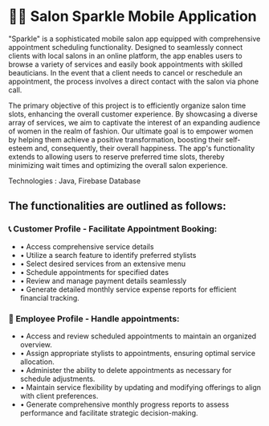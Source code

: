 <h1>🏩💇 Salon Sparkle Mobile Application</h1>

<p> "Sparkle" is a sophisticated mobile salon app equipped with comprehensive appointment scheduling functionality. Designed to seamlessly connect clients with local salons in an online platform, the app enables users to browse a variety of services and easily book appointments with skilled beauticians. In the event that a client needs to cancel or reschedule an appointment, the process involves a direct contact with the salon via phone call.

The primary objective of this project is to efficiently organize salon time slots, enhancing the overall customer experience. By showcasing a diverse array of services, we aim to captivate the interest of an expanding audience of women in the realm of fashion. Our ultimate goal is to empower women by helping them achieve a positive transformation, boosting their self-esteem and, consequently, their overall happiness. The app's functionality extends to allowing users to reserve preferred time slots, thereby minimizing wait times and optimizing the overall salon experience. </p>

Technologies : Java, Firebase Database

<h2>The functionalities are outlined as follows:</h3>

<h3>📞 Customer Profile - Facilitate Appointment Booking:</h3>
<ul>
  <li>• Access comprehensive service details</li>
  <li>• Utilize a search feature to identify preferred stylists</li>
  <li>• Select desired services from an extensive menu</li>
  <li>• Schedule appointments for specified dates</li>
  <li>• Review and manage payment details seamlessly</li>
  <li>• Generate detailed monthly service expense reports for efficient financial tracking. </li>
</ul>
  

<h3>📑 Employee Profile - Handle appointments:</h3>
<ul>
  <li>• Access and review scheduled appointments to maintain an organized overview.</li>
  <li>• Assign appropriate stylists to appointments, ensuring optimal service allocation.</li>
  <li>• Administer the ability to delete appointments as necessary for schedule adjustments.</li>
  <li>• Maintain service flexibility by updating and modifying offerings to align with client preferences.</li>
  <li>• Generate comprehensive monthly progress reports to assess performance and facilitate strategic decision-making.</li>
</ul>
